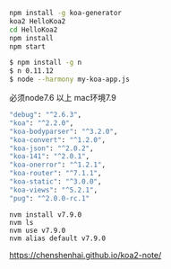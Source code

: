 ```bash 
npm install -g koa-generator
koa2 HelloKoa2
cd HelloKoa2 
npm install
npm start

$ npm install -g n
$ n 0.11.12
$ node --harmony my-koa-app.js
```

必须node7.6 以上 mac环境7.9

```bash
"debug": "^2.6.3",
"koa": "^2.2.0",
"koa-bodyparser": "^3.2.0",
"koa-convert": "^1.2.0",
"koa-json": "^2.0.2",
"koa-141": "^2.0.1",
"koa-onerror": "^1.2.1",
"koa-router": "^7.1.1",
"koa-static": "^3.0.0",
"koa-views": "^5.2.1",
"pug": "^2.0.0-rc.1"
```

```nvm
nvm install v7.9.0
nvm ls
nvm use v7.9.0
nvm alias default v7.9.0
```

https://chenshenhai.github.io/koa2-note/
